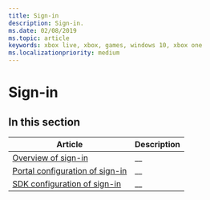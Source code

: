 ```yaml
---
title: Sign-in
description: Sign-in.
ms.date: 02/08/2019
ms.topic: article
keywords: xbox live, xbox, games, windows 10, xbox one
ms.localizationpriority: medium
---
```

# Sign-in


## In this section

| Article | Description |
|---------|-------------|
| [Overview of sign-in](overview.md) | __ |
| [Portal configuration of sign-in](portal.md) | __ |
| [SDK configuration of sign-in](sdk.md) | __ |
